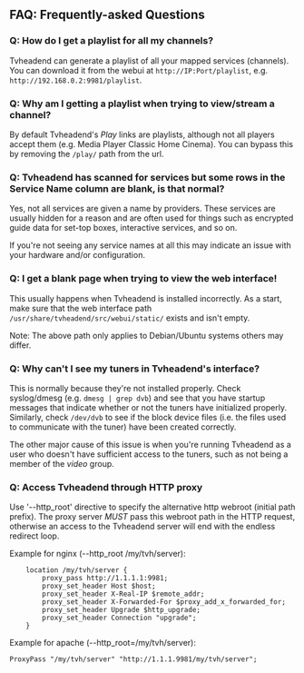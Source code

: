 ## FAQ: Frequently-asked Questions

### Q: How do I get a playlist for all my channels?

Tvheadend can generate a playlist of all your mapped services (channels). You can download it from the webui at `http://IP:Port/playlist`, e.g. `http://192.168.0.2:9981/playlist`.

### Q: Why am I getting a playlist when trying to view/stream a channel?

By default Tvheadend's *Play* links are playlists, although not all players accept them (e.g. Media Player Classic Home Cinema). You can bypass this by removing the `/play/` path from the url.

### Q: Tvheadend has scanned for services but some rows in the Service Name column are blank, is that normal?

Yes, not all services are given a name by providers. These services are usually hidden for a reason and are often used for things such as encrypted guide data for set-top boxes, interactive services, and so on.

If you're not seeing any service names at all this may indicate an issue with your hardware and/or configuration.

### Q: I get a blank page when trying to view the web interface!

This usually happens when Tvheadend is installed incorrectly. As a start, make sure that the web interface path `/usr/share/tvheadend/src/webui/static/` exists and isn't empty. 

Note: The above path only applies to Debian/Ubuntu systems others may differ.

### Q: Why can't I see my tuners in Tvheadend's interface?

This is normally because they're not installed properly. Check syslog/dmesg (e.g. `dmesg | grep dvb`) and see that you have startup 
messages that indicate whether or not the tuners have initialized properly. Similarly, check `/dev/dvb` to 
see if the block device files (i.e. the files used to communicate with the tuner) have been created correctly.

The other major cause of this issue is when you're running Tvheadend as a user who doesn't have sufficient
access to the tuners, such as not being a member of the *video* group.

### Q: Access Tvheadend through HTTP proxy

Use '--http_root' directive to specify the alternative http webroot (initial
path prefix). The proxy server *MUST* pass this webroot path in the HTTP
request, otherwise an access to the Tvheadend server will end with
the endless redirect loop.

Example for nginx (--http_root /my/tvh/server):

```
	location /my/tvh/server {
		proxy_pass http://1.1.1.1:9981;
		proxy_set_header Host $host;
		proxy_set_header X-Real-IP $remote_addr;
		proxy_set_header X-Forwarded-For $proxy_add_x_forwarded_for;
		proxy_set_header Upgrade $http_upgrade;
		proxy_set_header Connection "upgrade";
	}
```

Example for apache (--http_root=/my/tvh/server):

```
ProxyPass "/my/tvh/server" "http://1.1.1.9981/my/tvh/server";
```
